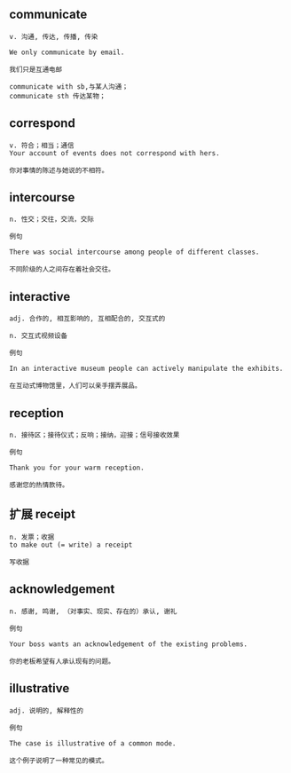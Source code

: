 ## communicate
```
v. 沟通, 传达, 传播, 传染

We only communicate by email.

我们只是互通电邮

communicate with sb,与某人沟通；
communicate sth 传达某物；
```
## correspond
```
v. 符合；相当；通信
Your account of events does not correspond with hers.

你对事情的陈述与她说的不相符。
```
## intercourse
```
n. 性交；交往，交流，交际

例句

There was social intercourse among people of different classes.

不同阶级的人之间存在着社会交往。
```
## interactive
```
adj. 合作的, 相互影响的, 互相配合的, 交互式的

n. 交互式视频设备

例句

In an interactive museum people can actively manipulate the exhibits.

在互动式博物馆里，人们可以亲手摆弄展品。
```
## reception
```
n. 接待区；接待仪式；反响；接纳，迎接；信号接收效果

例句

Thank you for your warm reception.

感谢您的热情款待。
```
## 扩展   receipt
```
n. 发票；收据
to make out (= write) a receipt

写收据
```
## acknowledgement
```
n. 感谢, 鸣谢, （对事实、现实、存在的）承认, 谢礼

例句

Your boss wants an acknowledgement of the existing problems.

你的老板希望有人承认现有的问题。
```
## illustrative
```
adj. 说明的, 解释性的

例句

The case is illustrative of a common mode.

这个例子说明了一种常见的模式。
```